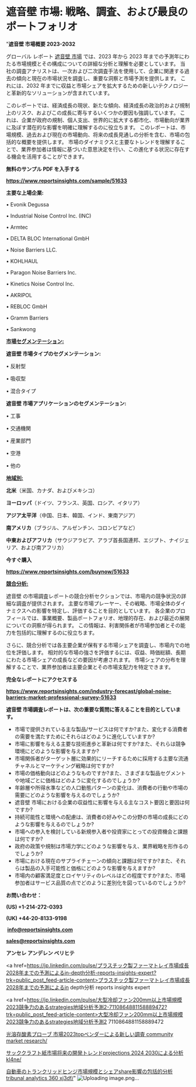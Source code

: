 # 遮音壁 市場: 戦略、調査、および最良のポートフォリオ

"<strong>遮音壁 市場概要 2023-2032</strong>

グローバル レポート <a href=https://www.reportsinsights.com/sample/51633>遮音壁 市場</a> では、2023 年から 2023 年までの予測年にわたる市場規模とその構成についての詳細な分析と理解を必要としています。 当社の調査アナリストは、一次および二次調査手法を使用して、企業に関連する過去の傾向と現在の市場状況を調査し、重要な洞察と市場予測を提供します。 これには、2032 年までに収益と市場シェアを拡大​​するための新しいテクノロジーと革新的なソリューションが含まれています。

このレポートでは、経済成長の現状、新たな傾向、経済成長の政治的および規制上のリスク、およびこの成長に寄与するいくつかの要因も強調しています。 これは、企業が政府の規制、個人支出、世界的に拡大する都市化、市場動向が業界に及ぼす潜在的な影響を明確に理解するのに役立ちます。 このレポートは、市場規模、過去および現在の市場動向、将来の成長見通しの分析を含む、市場の包括的な概要を提供します。 市場のダイナミクスと主要なトレンドを理解することで、業界参加者は情報に基づいた意思決定を行い、この進化する状況に存在する機会を活用することができます。

<strong><b>無料のサンプル PDF を入手する</b></strong>

<a href=https://www.reportsinsights.com/sample/51633><strong><u>https://www.reportsinsights.com/sample/51633</u></strong></a>

<strong>主要な上場企業:</strong>

• Evonik Degussa

• Industrial Noise Control  Inc. (INC)

• Armtec

• DELTA BLOC International GmbH

• Noise Barriers LLC.

• KOHLHAUL

• Paragon Noise Barriers  Inc.

• Kinetics Noise Control  Inc.

• AKRIPOL

• REBLOC GmbH

• Gramm Barriers

• Sankwong

<strong><u>市場セグメンテーション</u></strong><strong><u>:</u></strong>

<strong>遮音壁 市場タイプのセグメンテーション:</strong>

• 反射型

• 吸収型

• 混合タイプ

<strong>遮音壁 市場アプリケーションのセグメンテーション:</strong>

• 工事

• 交通機関

• 産業部門

• 空港

• 他の

<strong><u>地域別</u></strong><strong><u>:</u></strong>

<strong>北米</strong>（米国、カナダ、およびメキシコ）

<strong>ヨーロッパ</strong>（ドイツ、フランス、英国、ロシア、イタリア）

<strong>アジア太平洋</strong>（中国、日本、韓国、インド、東南アジア）

<strong>南アメリカ</strong>（ブラジル、アルゼンチン、コロンビアなど）

<strong>中東およびアフリカ</strong>（サウジアラビア、アラブ首長国連邦、エジプト、ナイジェリア、および南アフリカ）

<strong>今すぐ購入</strong>

<a href=https://www.reportsinsights.com/buynow/51633><strong><u>https://www.reportsinsights.com/buynow/51633</u></strong></a>

<strong><u>競合分析:</u></strong>

遮音壁 の市場調査レポートの競合分析セクションでは、市場内の競争状況の詳細な調査が提供されます。 主要な市場プレーヤー、その戦略、市場全体のダイナミクスへの影響を特定し、評価することを目的としています。 各企業のプロフィールでは、事業概要、製品ポートフォリオ、地理的存在、および最近の展開についての洞察が得られます。 この情報は、利害関係者が市場参加者とその能力を包括的に理解するのに役立ちます。

さらに、競合分析では各主要企業が保有する市場シェアを調査し、市場内での地位を評価します。 相対的な市場の強さを評価するには、収益、時価総額、長期にわたる市場シェアの成長などの要因が考慮されます。 市場シェアの分布を理解することで、業界参加者は主要企業とその市場支配力を特定できます。

<strong>完全なレポートにアクセスする</strong>

<a href=https://www.reportsinsights.com/industry-forecast/global-noise-barriers-market-professional-survey-51633><strong><u><b>https://www.reportsinsights.com/industry-forecast/global-noise-barriers-market-professional-survey-51633</b></u></strong></a>

<strong><b>遮音壁 市場調査レポートは、次の重要な質問に答えることを目的としています。</b></strong>
<ul>
  <li>市場で提供されている主な製品/サービスは何ですか?また、変化する消費者の需要を満たすためにそれらはどのように進化していますか?</li>
  <li>市場に影響を与える主要な技術進歩と革新は何ですか?また、それらは競争環境にどのような影響を与えますか?</li>
  <li>市場関係者がターゲット層に効果的にリーチするために採用する主要な流通チャネルとマーケティング戦略は何ですか?</li>
  <li>市場の価格動向はどのようなものですか?また、さまざまな製品セグメントや地域ごとに価格はどのように変化するのでしょうか?</li>
  <li>年齢層や所得水準などの人口動態パターンの変化は、消費者の行動や市場の需要にどのような影響を与えるのでしょうか?</li>
  <li>遮音壁 市場における企業の収益性に影響を与える主なコスト要因と要因は何ですか?</li>
  <li>持続可能性と環境への配慮は、消費者の好みやこの分野の市場の成長にどのような影響を与えるのでしょうか?</li>
  <li>市場への参入を検討している新規参入者や投資家にとっての投資機会と課題は何ですか?</li>
  <li>政府の政策や規制は市場力学にどのような影響を与え、業界戦略を形作るのでしょうか?</li>
  <li>市場における現在のサプライチェーンの傾向と課題は何ですか?また、それらは製品の入手可能性と価格にどのような影響を与えますか?</li>
  <li>市場内の顧客満足度とロイヤリティのレベルはどの程度ですか?また、市場参加者はサービス品質の点でどのように差別化を図っているのでしょうか?</li>
</ul>
<strong>お問い合わせ：</strong>

<strong>(US) +1-214-272-0393</strong>

<strong>(UK) +44-20-8133-9198</strong>

<strong> </strong><a href=info@reportsinsights.com><strong><u>info@reportsinsights.com</u></strong></a>

<a href=sales@reportsinsights.com><strong><u>sales@reportsinsights.com</u></strong></a>

<strong>アンセレ アンデレン ベリヒテ</strong>

<a href=https://jp.linkedin.com/pulse/プラスチック製ファーマトレイ市場成長2028年までの予測によるin-depth分析-reports-insights-expert?trk=public_post_feed-article-content>プラスチック製ファーマトレイ市場成長2028年までの予測によるin depth分析 reports insights expert</a>

<a href=https://jp.linkedin.com/pulse/大型冷却ファン200mm以上市場規模2023競争力のあるstrategies地域分析予測2-7110864881158889472?trk=public_post_feed-article-content>大型冷却ファン200mm以上市場規模2023競争力のあるstrategies地域分析予測2 7110864881158889472</a>

<a href=https://www.linkedin.com/pulse/光溶存酸素プローブ-市場2023topベンダーによる新しい調査-community-market-research/>光溶存酸素プローブ 市場2023topベンダーによる新しい調査 community market research/</a>

<a href=https://www.linkedin.com/pulse/サッククラフト紙市場将来の開発トレンドprojections-2024-2030による分析-kl4ne/>サッククラフト紙市場将来の開発トレンドprojections 2024 2030による分析 kl4ne/</a>

<a href=https://www.linkedin.com/pulse/自動車のトランクリッドヒンジ市場規模とシェアshare影響の包括的分析-tribunal-analytics-360-xj3df/>自動車のトランクリッドヒンジ市場規模とシェアshare影響の包括的分析 tribunal analytics 360 xj3df/</a>"
![Uploading image.png…]()

